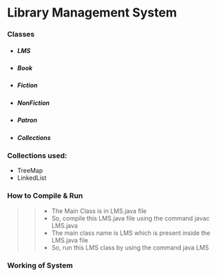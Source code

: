 
# Library Management System

### Classes

- ##### LMS
- ##### Book
- ##### Fiction
- ##### NonFiction
- ##### Patron
- ##### Collections

### Collections used:

- TreeMap
- LinkedList

### How to Compile & Run

> >- The Main Class is in LMS.java file  
> >- So, compile this LMS.java file using the command javac LMS.java  
> >- The main class name is LMS which is present inside the LMS.java file  
> >- So, run this LMS class by using the command java LMS  

### Working of System

> 